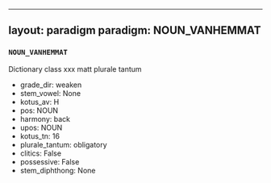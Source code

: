 
---
layout: paradigm
paradigm: NOUN_VANHEMMAT
---
### ` NOUN_VANHEMMAT `

Dictionary class xxx matt plurale tantum
* grade_dir: weaken
* stem_vowel: None
* kotus_av: H
* pos: NOUN
* harmony: back
* upos: NOUN
* kotus_tn: 16
* plurale_tantum: obligatory
* clitics: False
* possessive: False
* stem_diphthong: None

